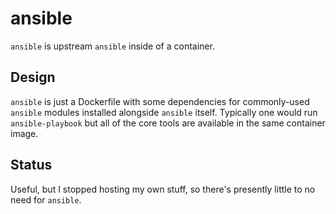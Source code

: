 # ansible

`ansible` is upstream `ansible` inside of a container.

## Design

`ansible` is just a Dockerfile with some dependencies for commonly-used `ansible` modules installed alongside `ansible` itself. Typically one would run `ansible-playbook` but all of the core tools are available in the same container image.

## Status

Useful, but I stopped hosting my own stuff, so there's presently little to no need for `ansible`.
